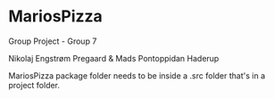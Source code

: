 # MariosPizza
Group Project - Group 7

Nikolaj Engstrøm Pregaard & Mads Pontoppidan Haderup

MariosPizza package folder needs to be inside a .src folder that's in a project folder.